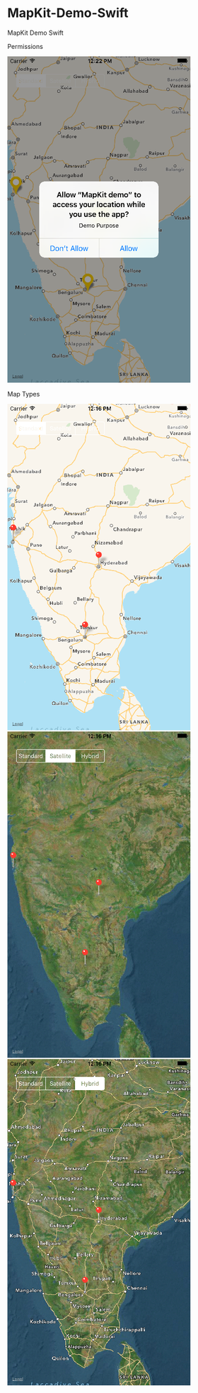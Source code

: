 # MapKit-Demo-Swift
MapKit Demo Swift

Permissions

![](https://github.com/JayachandraA/MapKit-Demo-Swift/blob/master/Simulator%20Screen%20Shot%20Jun%2029%2C%202016%2C%2012.22.41%20PM.png)

Map Types 

![](https://github.com/JayachandraA/MapKit-Demo-Swift/blob/master/Simulator%20Screen%20Shot%20Jun%2029%2C%202016%2C%2012.16.21%20PM.png) ![](https://github.com/JayachandraA/MapKit-Demo-Swift/blob/master/Simulator%20Screen%20Shot%20Jun%2029%2C%202016%2C%2012.16.07%20PM.png) ![](https://github.com/JayachandraA/MapKit-Demo-Swift/blob/master/Simulator%20Screen%20Shot%20Jun%2029%2C%202016%2C%2012.16.15%20PM.png)
